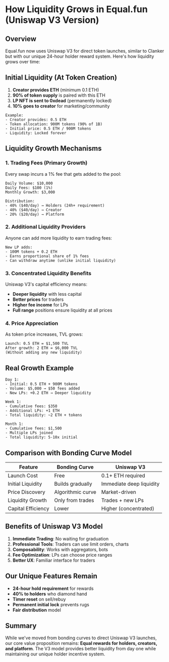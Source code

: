 # How Liquidity Grows in Equal.fun (Uniswap V3 Version)

## Overview

Equal.fun now uses Uniswap V3 for direct token launches, similar to Clanker but with our unique 24-hour holder reward system. Here's how liquidity grows over time:

## Initial Liquidity (At Token Creation)

1. **Creator provides ETH** (minimum 0.1 ETH)
2. **90% of token supply** is paired with this ETH
3. **LP NFT is sent to 0xdead** (permanently locked)
4. **10% goes to creator** for marketing/community

```
Example:
- Creator provides: 0.5 ETH
- Token allocation: 900M tokens (90% of 1B)
- Initial price: 0.5 ETH / 900M tokens
- Liquidity: Locked forever
```

## Liquidity Growth Mechanisms

### 1. **Trading Fees (Primary Growth)**

Every swap incurs a 1% fee that gets added to the pool:

```
Daily Volume: $10,000
Daily Fees: $100 (1%)
Monthly Growth: $3,000

Distribution:
- 40% ($40/day) → Holders (24h+ requirement)
- 40% ($40/day) → Creator
- 20% ($20/day) → Platform
```

### 2. **Additional Liquidity Providers**

Anyone can add more liquidity to earn trading fees:

```
New LP adds:
- 100M tokens + 0.2 ETH
- Earns proportional share of 1% fees
- Can withdraw anytime (unlike initial liquidity)
```

### 3. **Concentrated Liquidity Benefits**

Uniswap V3's capital efficiency means:
- **Deeper liquidity** with less capital
- **Better prices** for traders
- **Higher fee income** for LPs
- **Full range** positions ensure liquidity at all prices

### 4. **Price Appreciation**

As token price increases, TVL grows:

```
Launch: 0.5 ETH = $1,500 TVL
After growth: 2 ETH = $6,000 TVL
(Without adding any new liquidity)
```

## Real Growth Example

```
Day 1:
- Initial: 0.5 ETH + 900M tokens
- Volume: $5,000 → $50 fees added
- New LPs: +0.2 ETH → Deeper liquidity

Week 1:
- Cumulative fees: $350
- Additional LPs: +1 ETH
- Total liquidity: ~2 ETH + tokens

Month 1:
- Cumulative fees: $1,500
- Multiple LPs joined
- Total liquidity: 5-10x initial
```

## Comparison with Bonding Curve Model

| Feature | Bonding Curve | Uniswap V3 |
|---------|---------------|------------|
| Launch Cost | Free | 0.1+ ETH required |
| Initial Liquidity | Builds gradually | Immediate deep liquidity |
| Price Discovery | Algorithmic curve | Market-driven |
| Liquidity Growth | Only from trades | Trades + new LPs |
| Capital Efficiency | Lower | Higher (concentrated) |

## Benefits of Uniswap V3 Model

1. **Immediate Trading**: No waiting for graduation
2. **Professional Tools**: Traders can use limit orders, charts
3. **Composability**: Works with aggregators, bots
4. **Fee Optimization**: LPs can choose price ranges
5. **Better UX**: Familiar interface for traders

## Our Unique Features Remain

- **24-hour hold requirement** for rewards
- **40% to holders** who diamond hand
- **Timer reset** on sell/rebuy
- **Permanent initial lock** prevents rugs
- **Fair distribution** model

## Summary

While we've moved from bonding curves to direct Uniswap V3 launches, our core value proposition remains: **Equal rewards for holders, creators, and platform**. The V3 model provides better liquidity from day one while maintaining our unique holder incentive system.